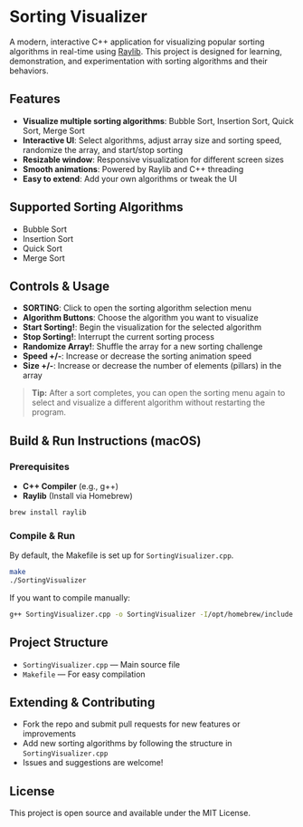 # Sorting Visualizer

A modern, interactive C++ application for visualizing popular sorting algorithms in real-time using [Raylib](https://www.raylib.com/). This project is designed for learning, demonstration, and experimentation with sorting algorithms and their behaviors.

## Features
- **Visualize multiple sorting algorithms**: Bubble Sort, Insertion Sort, Quick Sort, Merge Sort
- **Interactive UI**: Select algorithms, adjust array size and sorting speed, randomize the array, and start/stop sorting
- **Resizable window**: Responsive visualization for different screen sizes
- **Smooth animations**: Powered by Raylib and C++ threading
- **Easy to extend**: Add your own algorithms or tweak the UI

## Supported Sorting Algorithms
- Bubble Sort
- Insertion Sort
- Quick Sort
- Merge Sort

## Controls & Usage
- **SORTING**: Click to open the sorting algorithm selection menu
- **Algorithm Buttons**: Choose the algorithm you want to visualize
- **Start Sorting!**: Begin the visualization for the selected algorithm
- **Stop Sorting!**: Interrupt the current sorting process
- **Randomize Array!**: Shuffle the array for a new sorting challenge
- **Speed +/-**: Increase or decrease the sorting animation speed
- **Size +/-**: Increase or decrease the number of elements (pillars) in the array

> **Tip:** After a sort completes, you can open the sorting menu again to select and visualize a different algorithm without restarting the program.

## Build & Run Instructions (macOS)

### Prerequisites
- **C++ Compiler** (e.g., g++)
- **Raylib** (Install via Homebrew)

```sh
brew install raylib
```

### Compile & Run

By default, the Makefile is set up for `SortingVisualizer.cpp`.

```sh
make
./SortingVisualizer
```

If you want to compile manually:

```sh
g++ SortingVisualizer.cpp -o SortingVisualizer -I/opt/homebrew/include -L/opt/homebrew/lib -lraylib -framework OpenGL -framework Cocoa -framework IOKit -framework CoreVideo
```

## Project Structure

- `SortingVisualizer.cpp` — Main source file
- `Makefile` — For easy compilation

## Extending & Contributing
- Fork the repo and submit pull requests for new features or improvements
- Add new sorting algorithms by following the structure in `SortingVisualizer.cpp`
- Issues and suggestions are welcome!

## License
This project is open source and available under the MIT License. 